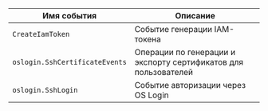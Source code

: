 Имя события | Описание
--- | ---
`CreateIamToken` | Событие генерации IAM-токена
`oslogin.SshCertificateEvents` | Операции по генерации и экспорту сертификатов для пользователей
`oslogin.SshLogin` | Событие авторизации через OS Login